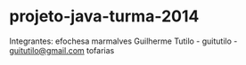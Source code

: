 # projeto-java-turma-2014
Integrantes:
efochesa
marmalves
Guilherme Tutilo - guitutilo - guitutilo@gmail.com
tofarias
